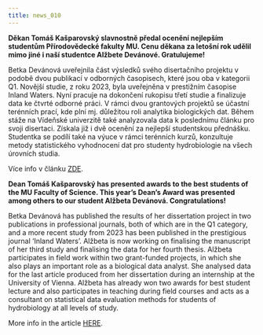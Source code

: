 ```yaml
---
title: news_010
---
```

<div class="cz">

**Děkan Tomáš Kašparovský slavnostně předal ocenění nejlepším studentům Přírodovědecké fakulty MU. Cenu děkana za letošní rok udělil mimo jiné i naší studentce Alžbete Devánové. Gratulujeme!**


Betka Devánová uveřejnila část výsledků svého disertačního projektu v podobě dvou publikací v odborných časopisech, které jsou oba v kategorii Q1. Novější studie, z roku 2023, byla uveřejněna v prestižním časopise Inland Waters. Nyní pracuje na dokončení rukopisu třetí studie a finalizuje data ke čtvrté odborné práci. V rámci dvou grantových projektů se účastní terénních prací, kde plní mj. důležitou roli analytika biologických dat. Během stáže na Vídeňské univerzitě také analyzovala data k poslednímu článku pro svoji disertaci. Získala již i dvě ocenění za nejlepší studentskou přednášku. Studentka se podílí také na výuce v rámci terénních kurzů, konzultuje metody statistického vyhodnocení dat pro studenty hydrobiologie na všech úrovních studia.

Více info v článku [ZDE](https://www.sci.muni.cz/clanky/ceny-dekana-2024). 

</div>

<div class="en">

**Dean Tomáš Kašparovský has presented awards to the best students of the MU Faculty of Science. This year’s Dean’s Award was presented among others to our student Alžbeta Devánová. Congratulations!**


Betka Devánová has published the results of her dissertation project in two publications in professional journals, both of which are in the Q1 category, and a more recent study from 2023 has been published in the prestigious journal ‘Inland Waters’. Alžbeta is now working on finalising the manuscript of her third study and finalising the data for her fourth thesis. Alžbeta participates in field work within two grant-funded projects, in which she also plays an important role as a biological data analyst. She analysed data for the last article produced from her dissertation during an internship at the University of Vienna. Alžbeta has already won two awards for best student lecture and also participates in teaching during field courses and acts as a consultant on statistical data evaluation methods for students of hydrobiology at all levels of study.

More info in the article [HERE](https://www.sci.muni.cz/en/current-news/dean-s-awards-2024).

</div>